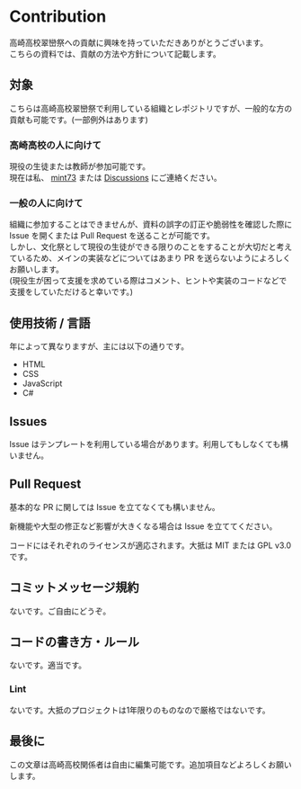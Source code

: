 # Contribution
高崎高校翠巒祭への貢献に興味を持っていただきありがとうございます。<br />
こちらの資料では、貢献の方法や方針について記載します。

## 対象
こちらは高崎高校翠巒祭で利用している組織とレポジトリですが、一般的な方の貢献も可能です。(一部例外はあります)

### 高崎高校の人に向けて
現役の生徒または教師が参加可能です。<br />
現在は私、 [mint73](https://github.com/mint73) または [Discussions](https://github.com/orgs/suiranfes/discussions/categories/一般-general) にご連絡ください。

### 一般の人に向けて
組織に参加することはできませんが、資料の誤字の訂正や脆弱性を確認した際に Issue を開くまたは Pull Request を送ることが可能です。<br />
しかし、文化祭として現役の生徒ができる限りのことをすることが大切だと考えているため、メインの実装などについてはあまり PR を送らないようによろしくお願いします。<br />
(現役生が困って支援を求めている際はコメント、ヒントや実装のコードなどで支援をしていただけると幸いです。)

## 使用技術 / 言語
年によって異なりますが、主には以下の通りです。
- HTML
- CSS
- JavaScript
- C#

## Issues
Issue はテンプレートを利用している場合があります。利用してもしなくても構いません。

## Pull Request
基本的な PR に関しては Issue を立てなくても構いません。

新機能や大型の修正など影響が大きくなる場合は Issue を立ててください。

コードにはそれぞれのライセンスが適応されます。大抵は MIT または GPL v3.0 です。

## コミットメッセージ規約
ないです。ご自由にどうぞ。

## コードの書き方・ルール
ないです。適当です。

### Lint
ないです。大抵のプロジェクトは1年限りのものなので厳格ではないです。

## 最後に
この文章は高崎高校関係者は自由に編集可能です。追加項目などよろしくお願いします。
